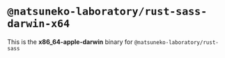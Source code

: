# `@natsuneko-laboratory/rust-sass-darwin-x64`

This is the **x86_64-apple-darwin** binary for `@natsuneko-laboratory/rust-sass`
